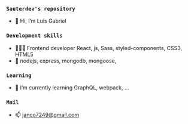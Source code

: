 ### `Sauterdev's repository`
- 👋 Hi, I’m Luis Gabriel

### `Development skills`
- 🧑🏻‍💻 Frontend developer React, js, Sass, styled-components, CSS3, HTML5
- 📡 nodejs, express, mongodb, mongoose,

### `Learning`
- 🌱 I’m currently learning GraphQL, webpack, ...

### `Mail`
- 📫 janco7249@gmail.com

<!---
LuiSauter/LuiSauter is a ✨ special ✨ repository because its `README.md` (this file) appears on your GitHub profile.
You can click the Preview link to take a look at your changes.
--->
